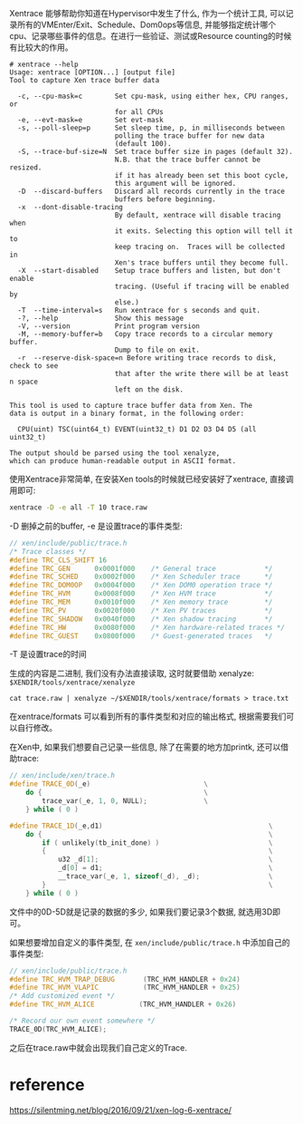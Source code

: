 
Xentrace 能够帮助你知道在Hypervisor中发生了什么, 作为一个统计工具, 可以记录所有的VMEnter/Exit、Schedule、Dom0ops等信息, 并能够指定统计哪个cpu、记录哪些事件的信息。在进行一些验证、测试或Resource counting的时候有比较大的作用。

```
# xentrace --help
Usage: xentrace [OPTION...] [output file]
Tool to capture Xen trace buffer data

  -c, --cpu-mask=c        Set cpu-mask, using either hex, CPU ranges, or
                          for all CPUs
  -e, --evt-mask=e        Set evt-mask
  -s, --poll-sleep=p      Set sleep time, p, in milliseconds between
                          polling the trace buffer for new data
                          (default 100).
  -S, --trace-buf-size=N  Set trace buffer size in pages (default 32).
                          N.B. that the trace buffer cannot be resized.
                          if it has already been set this boot cycle,
                          this argument will be ignored.
  -D  --discard-buffers   Discard all records currently in the trace
                          buffers before beginning.
  -x  --dont-disable-tracing
                          By default, xentrace will disable tracing when
                          it exits. Selecting this option will tell it to
                          keep tracing on.  Traces will be collected in
                          Xen's trace buffers until they become full.
  -X  --start-disabled    Setup trace buffers and listen, but don't enable
                          tracing. (Useful if tracing will be enabled by
                          else.)
  -T  --time-interval=s   Run xentrace for s seconds and quit.
  -?, --help              Show this message
  -V, --version           Print program version
  -M, --memory-buffer=b   Copy trace records to a circular memory buffer.
                          Dump to file on exit.
  -r  --reserve-disk-space=n Before writing trace records to disk, check to see
                          that after the write there will be at least n space
                          left on the disk.

This tool is used to capture trace buffer data from Xen. The
data is output in a binary format, in the following order:

  CPU(uint) TSC(uint64_t) EVENT(uint32_t) D1 D2 D3 D4 D5 (all uint32_t)

The output should be parsed using the tool xenalyze,
which can produce human-readable output in ASCII format.
```

使用Xentrace非常简单, 在安装Xen tools的时候就已经安装好了xentrace, 直接调用即可:

```bash
xentrace -D -e all -T 10 trace.raw
```

-D 删掉之前的buffer, -e 是设置trace的事件类型:

```cpp
// xen/include/public/trace.h
/* Trace classes */
#define TRC_CLS_SHIFT 16
#define TRC_GEN      0x0001f000    /* General trace            */
#define TRC_SCHED    0x0002f000    /* Xen Scheduler trace      */
#define TRC_DOM0OP   0x0004f000    /* Xen DOM0 operation trace */
#define TRC_HVM      0x0008f000    /* Xen HVM trace            */
#define TRC_MEM      0x0010f000    /* Xen memory trace         */
#define TRC_PV       0x0020f000    /* Xen PV traces            */
#define TRC_SHADOW   0x0040f000    /* Xen shadow tracing       */
#define TRC_HW       0x0080f000    /* Xen hardware-related traces */
#define TRC_GUEST    0x0800f000    /* Guest-generated traces   */
```

-T 是设置trace的时间

生成的内容是二进制, 我们没有办法直接读取, 这时就要借助 xenalyze: `$XENDIR/tools/xentrace/xenalyze`

```
cat trace.raw | xenalyze ~/$XENDIR/tools/xentrace/formats > trace.txt
```

在xentrace/formats 可以看到所有的事件类型和对应的输出格式, 根据需要我们可以自行修改。

在Xen中, 如果我们想要自己记录一些信息, 除了在需要的地方加printk, 还可以借助trace:

```cpp
// xen/include/xen/trace.h
#define TRACE_0D(_e)                            \
    do {                                        \
        trace_var(_e, 1, 0, NULL);              \
    } while ( 0 )

#define TRACE_1D(_e,d1)                                         \
    do {                                                        \
        if ( unlikely(tb_init_done) )                           \
        {                                                       \
            u32 _d[1];                                          \
            _d[0] = d1;                                         \
            __trace_var(_e, 1, sizeof(_d), _d);                 \
        }                                                       \
    } while ( 0 )
```

文件中的0D-5D就是记录的数据的多少, 如果我们要记录3个数据, 就选用3D即可。

如果想要增加自定义的事件类型, 在 `xen/include/public/trace.h` 中添加自己的事件类型:

```cpp
// xen/include/public/trace.h
#define TRC_HVM_TRAP_DEBUG       (TRC_HVM_HANDLER + 0x24)
#define TRC_HVM_VLAPIC           (TRC_HVM_HANDLER + 0x25)
/* Add customized event */
#define TRC_HVM_ALICE           (TRC_HVM_HANDLER + 0x26)

/* Record our own event somewhere */
TRACE_0D(TRC_HVM_ALICE);
```

之后在trace.raw中就会出现我们自己定义的Trace.




# reference

https://silentming.net/blog/2016/09/21/xen-log-6-xentrace/
